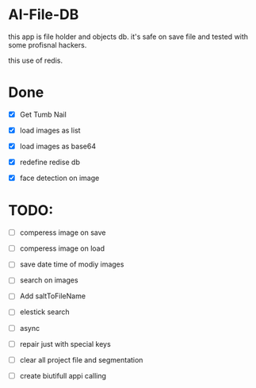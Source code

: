 # AI-File-DB
this app is file holder and objects db.
it's safe on save file and tested with some profisnal hackers.


this use of redis.

# Done 
- [x] Get Tumb Nail
- [x] load images as list
- [x] load images as base64
- [x] redefine redise db 
- [x] face detection on image



# TODO:
- [ ] comperess image on save
- [ ]  comperess image on load
- [ ]  save date time of modiy images
- [ ]  search on images
- [ ]  Add saltToFileName
- [ ]  elestick search
- [ ]  async
- [ ]  repair just with special keys
- [ ]  clear all project file and segmentation
- [ ]  create biutifull appi calling 


